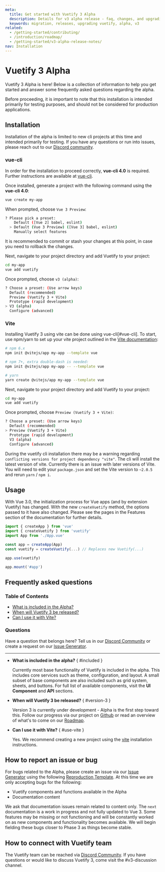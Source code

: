 ```yaml
---
meta:
  title: Get started with Vuetify 3 Alpha
  description: Details for v3 alpha release - faq, changes, and upgrading.
  keywords: migration, releases, upgrading vuetify, alpha, v3
related:
  - /getting-started/contributing/
  - /introduction/roadmap/
  - /getting-started/v3-alpha-release-notes/
nav: Installation
---
```


# Vuetify 3 Alpha

Vuetify 3 Alpha is here! Below is a collection of information to help you get started and answer some frequently asked questions regarding the alpha.

<alert type="error">

  Before proceeding, it is important to note that this installation is intended primarily for testing purposes, and should not be considered for production applications.

</alert>

## Installation

Installation of the alpha is limited to new cli projects at this time and intended primarily for testing. If you have any questions or run into issues, please reach out to our [Discord community](https://community.vuetifyjs.com/).

### vue-cli

In order for the installation to proceed correctly, **vue-cli 4.0** is required. Further instructions are available at [vue-cli](https://github.com/vuejs/vue-cli).

Once installed, generate a project with the following command using the **vue-cli 4.0**:

```bash
vue create my-app
```

When prompted, choose `Vue 3 Preview`:

```bash
? Please pick a preset:
    Default ([Vue 2] babel, eslint)
  > Default (Vue 3 Preview) ([Vue 3] babel, eslint)
    Manually select features
```

It is recommended to commit or stash your changes at this point, in case you need to rollback the changes.

Next, navigate to your project directory and add Vuetify to your project:

```bash
cd my-app
vue add vuetify
```

Once prompted, choose `v3 (alpha)`:

```bash
? Choose a preset: (Use arrow keys)
  Default (recommended)
  Preview (Vuetify 3 + Vite)
  Prototype (rapid development)
> V3 (alpha)
  Configure (advanced)
```

### Vite

Installing Vuetify 3 using vite can be done using vue-cli[#vue-cli]. To start, use npm/yarn to set up your vite project outlined in the [Vite documentation](https://vitejs.dev/guide/#scaffolding-your-first-vite-project):

```bash
# npm 6.x
npm init @vitejs/app my-app --template vue

# npm 7+, extra double-dash is needed:
npm init @vitejs/app my-app -- --template vue

# yarn
yarn create @vitejs/app my-app --template vue
```

Next, navigate to your project directory and add Vuetify to your project:

```bash
cd my-app
vue add vuetify
```

Once prompted, choose `Preview (Vuetify 3 + Vite)`:

```bash
? Choose a preset: (Use arrow keys)
  Default (recommended)
> Preview (Vuetify 3 + Vite)
  Prototype (rapid development)
  V3 (alpha)
  Configure (advanced)
```

<alert type="warning">

  During the vuetify cli installation there may be a warning regarding `conflicting versions for project dependency "vite"`. The cli will install the latest version of vite. Currently there is an issue with later versions of Vite. You will need to edit your `package.json` and set the Vite version to `~2.0.5` and rerun `yarn` / `npm i`.

</alert>

## Usage

With Vue 3.0, the initialization process for Vue apps (and by extension Vuetify) has changed. With the new `createVuetify` method, the options passed to it have also changed. Please see the pages in the Features section of the documentation for further details.

```js
import { createApp } from 'vue'
import { createVuetify } from 'vuetify'
import App from './App.vue'

const app = createApp(App)
const vuetify = createVuetify(...) // Replaces new Vuetify(...)

app.use(vuetify)

app.mount('#app')
```

## Frequently asked questions

### Table of Contents

- [What is included in the Alpha?](#included)
- [When will Vuetify 3 be released?](#version-3)
- [Can I use it with Vite?](#use-vite)

### Questions

Have a question that belongs here? Tell us in our [Discord Community](https://community.vuetifyjs.com/) or create a request on our [Issue Generator](https://issues.vuetifyjs.com/).

---

- **What is included in the alpha?** { #included }

  Currently most base functionality of Vuetify is included in the alpha. This includes core services such as theme, configuration, and layout. A small subset of base components are also included such as grid system, sheets, and buttons. For full list of available components, visit the **UI Component** and **API** sections.

- **When will Vuetify 3 be released?** { #version-3 }

  Version 3 is currently under development - Alpha is the first step toward this. Follow our progress via our project on [Github](https://github.com/orgs/vuetifyjs/projects/7) or read an overview of what's to come on our [Roadmap](/introduction/roadmap/).

- **Can I use it with Vite?** { #use-vite }

  Yes. We recommend creating a new project using the [vite](#vite) installation instructions.

## How to report an issue or bug

For bugs related to the Alpha, please create an issue via our [Issue Generator](https://issues.vuetifyjs.com/) using the following [Reproduction Template](https://v3-template.vuetifyjs.com/). At this time we are only accepting bugs for the following:

- Vuetify components and functions available in the Alpha
- Documentation content

<alert type="info">

  We ask that documentation issues remain related to content only. The `next` documentation is a work in progress and not fully updated to Vue 3. Some features may be missing or not functioning and will be constantly worked on as new components and functionality becomes available. We will begin fielding these bugs closer to Phase 3 as things become stable.

</alert>

## How to connect with Vuetify team

The Vuetify team can be reached via [Discord Community](https://community.vuetifyjs.com/). If you have questions or would like to discuss Vuetify 3, come visit the #v3-discussion channel.

<backmatter />
